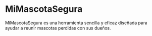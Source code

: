 # MiMascotaSegura
MiMascotaSegura es una herramienta sencilla y eficaz diseñada para ayudar a reunir mascotas perdidas con sus dueños. 
